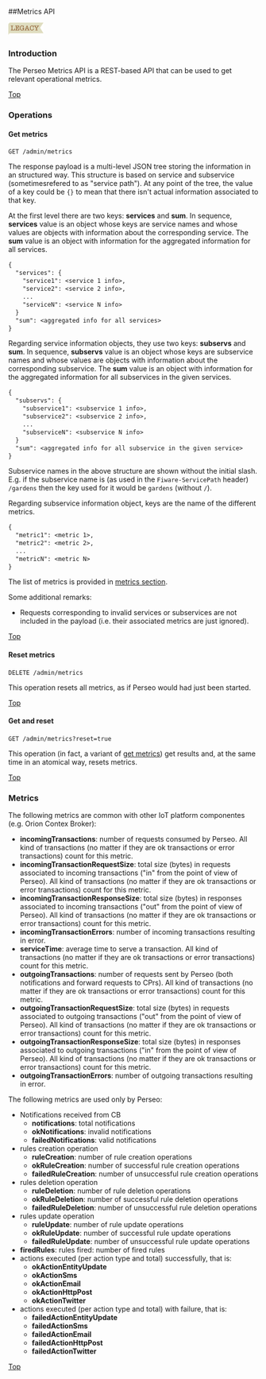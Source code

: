 ##<a name="top"></a>Metrics API

![Legacy](../images/legacy.png)

### Introduction

The Perseo Metrics API is a REST-based API that can be used to get relevant operational metrics. 

[Top](#top)

### Operations

#### Get metrics

```
GET /admin/metrics
```

The response payload is a multi-level JSON tree storing the information in an structured way. This
structure is based on service and subservice (sometimesrefered to as "service path"). At any point 
of the tree, the value of a key could be `{}` to mean that there isn't actual information associated 
to that key.

At the first level there are two keys: **services** and **sum**. In sequence, **services** value is
an object whose keys are service names and whose values are objects with information about the corresponding
service. The **sum** value is an object with information for the aggregated information for all services.

```
{
  "services": {
    "service1": <service 1 info>,
    "service2": <service 2 info>,
    ...
    "serviceN": <service N info>
  }
  "sum": <aggregated info for all services>
}
```

Regarding service information objects, they use two keys: **subservs** and **sum**. In sequence, **subservs**
value is an object whose keys are subservice names and whose values are objects with information about
the corresponding subservice. The **sum** value is an object with information for the aggregated information
for all subservices in the given services.

```
{
  "subservs": {
    "subservice1": <subservice 1 info>,
    "subservice2": <subservice 2 info>,
    ...
    "subserviceN": <subservice N info>
  }
  "sum": <aggregated info for all subservice in the given service>
}
```

Subservice names in the above structure are shown without the initial slash. E.g. if the subservice
name is (as used in the `Fiware-ServicePath` header) `/gardens` then the key used for it would be
`gardens` (without `/`).
 
Regarding subservice information object, keys are the name of the different metrics.

```
{
  "metric1": <metric 1>,
  "metric2": <metric 2>,
  ...
  "metricN": <metric N>
}
```

The list of metrics is provided in [metrics section](#metrics).

Some additional remarks:

* Requests corresponding to invalid services or subservices are not included in the
  payload (i.e. their associated metrics are just ignored).

[Top](#top)

#### Reset metrics

```
DELETE /admin/metrics
```

This operation resets all metrics, as if Perseo would had just been started.

[Top](#top)

#### Get and reset

```
GET /admin/metrics?reset=true
```

This operation (in fact, a variant of [get metrics](#get-metrics)) get results and, at the same time
in an atomical way, resets metrics.

[Top](#top)

### Metrics

The following metrics are common with other IoT platform componentes (e.g. Orion Contex Broker):

* **incomingTransactions**: number of requests consumed by Perseo. All kind of transactions
  (no matter if they are ok transactions or error transactions) count for this metric.
* **incomingTransactionRequestSize**: total size (bytes) in requests associated to incoming transactions
  ("in" from the point of view of Perseo). All kind of transactions (no matter if they are ok transactions
  or error transactions) count for this metric.
* **incomingTransactionResponseSize**: total size (bytes) in responses associated to incoming transactions
  ("out" from the point of view of Perseo). All kind of transactions (no matter if they are ok transactions
  or error transactions) count for this metric.
* **incomingTransactionErrors**: number of incoming transactions resulting in error.
* **serviceTime**: average time to serve a transaction. All kind of transactions (no matter if they are ok
  transactions or error transactions) count for this metric.
* **outgoingTransactions**: number of requests sent by Perseo (both notifications and forward requests to CPrs).
  All kind of transactions (no matter if they are ok transactions or error transactions) count for this metric.
* **outgoingTransactionRequestSize**: total size (bytes) in requests associated to outgoing transactions
  ("out" from the point of view of Perseo). All kind of transactions (no matter if they are ok transactions
  or error transactions) count for this metric.
* **outgoingTransactionResponseSize**: total size (bytes) in responses associated to outgoing transactions
  ("in" from the point of view of Perseo). All kind of transactions (no matter if they are ok transactions
  or error transactions) count for this metric.
* **outgoingTransactionErrors**: number of outgoing transactions resulting in error.

The following metrics are used only by Perseo:

* Notifications received from CB
    * **notifications**: total notifications
    * **okNotifications**: invalid notifications
    * **failedNotifications**: valid notifications
* rules creation operation
    * **ruleCreation**: number of rule creation operations
    * **okRuleCreation**: number of successful rule creation operations
    * **failedRuleCreation**: number of unsuccessful rule creation operations
* rules deletion operation
    * **ruleDeletion**: number of rule deletion operations
    * **okRuleDeletion**: number of successful rule deletion operations
    * **failedRuleDeletion**: number of unsuccessful rule deletion operations
* rules update operation
    * **ruleUpdate**: number of rule update operations
    * **okRuleUpdate**: number of successful rule update operations
    * **failedRuleUpdate**: number of unsuccessful rule update operations
* **firedRules**: rules fired: number of fired rules
* actions executed (per action type and total) successfully, that is:
    * **okActionEntityUpdate**
    * **okActionSms**
    * **okActionEmail**
    * **okActionHttpPost**
    * **okActionTwitter**
* actions  executed (per action type and total) with failure, that is:
    * **failedActionEntityUpdate**
    * **failedActionSms**
    * **failedActionEmail**
    * **failedActionHttpPost**
    * **failedActionTwitter**

[Top](#top)
